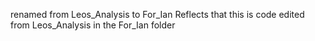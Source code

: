 renamed from Leos_Analysis to For_Ian
Reflects that this is code edited from Leos_Analysis in the For_Ian folder
